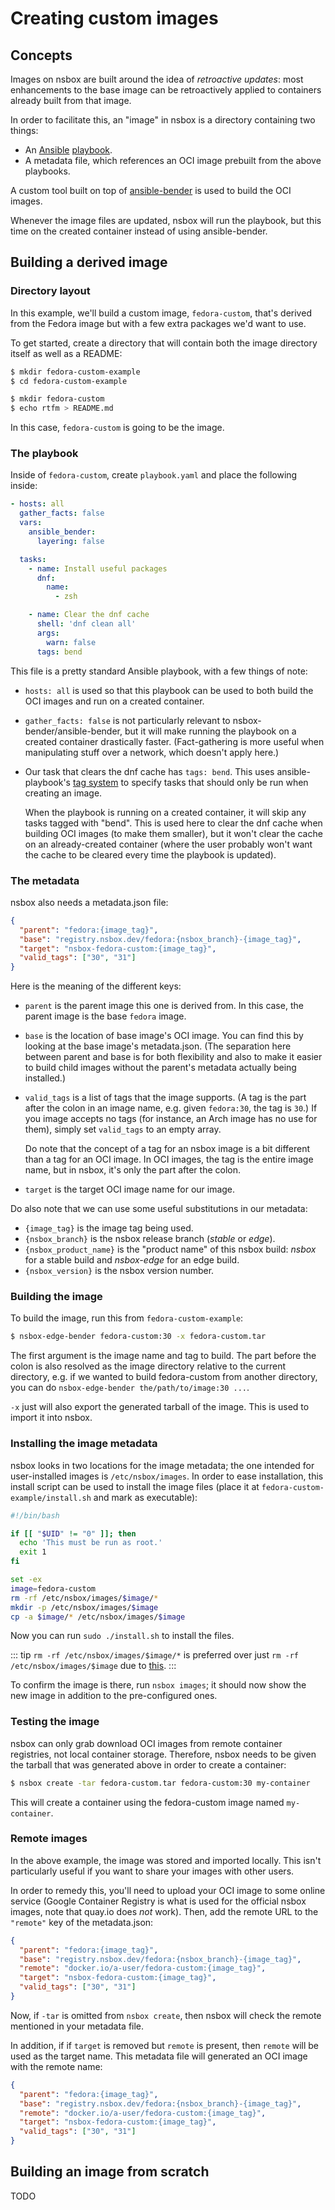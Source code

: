 # Creating custom images

## Concepts

Images on nsbox are built around the idea of *retroactive updates*: most enhancements to the
base image can be retroactively applied to containers already built from that image.

In order to facilitate this, an "image" in nsbox is a directory containing two things:

- An [Ansible](https://www.ansible.com/)
  [playbook](https://docs.ansible.com/ansible/latest/user_guide/playbooks.html).
- A metadata file, which references an OCI image prebuilt from the above playbooks.

A custom tool built on top of
[ansible-bender](https://github.com/ansible-community/ansible-bender) is used to build the OCI
images.

Whenever the image files are updated, nsbox will run the playbook, but this time on the created
container instead of using ansible-bender.

## Building a derived image

### Directory layout

In this example, we'll build a custom image, `fedora-custom`, that's derived from the Fedora
image but with a few extra packages we'd want to use.

To get started, create a directory that will contain both the image directory itself as well
as a README:

```bash
$ mkdir fedora-custom-example
$ cd fedora-custom-example

$ mkdir fedora-custom
$ echo rtfm > README.md
```

In this case, `fedora-custom` is going to be the image.

### The playbook

Inside of `fedora-custom`, create `playbook.yaml` and place the following inside:

```yaml
- hosts: all
  gather_facts: false
  vars:
    ansible_bender:
      layering: false

  tasks:
    - name: Install useful packages
      dnf:
        name:
          - zsh

    - name: Clear the dnf cache
      shell: 'dnf clean all'
      args:
        warn: false
      tags: bend
```

This file is a pretty standard Ansible playbook, with a few things of note:

- `hosts: all` is used so that this playbook can be used to both build the OCI images and
  run on a created container.
- `gather_facts: false` is not particularly relevant to nsbox-bender/ansible-bender, but it will
  make running the playbook on a created container drastically faster. (Fact-gathering is more
  useful when manipulating stuff over a network, which doesn't apply here.)
- Our task that clears the dnf cache has `tags: bend`. This uses ansible-playbook's
  [tag system](https://docs.ansible.com/ansible/latest/user_guide/playbooks_tags.html) to
  specify tasks that should only be run when creating an image.

  When the playbook is running on a created container, it will skip any tasks tagged with "bend".
  This is used here to clear the dnf cache when building OCI images (to make them smaller), but
  it won't clear the cache on an already-created container (where the user probably won't want
  the cache to be cleared every time the playbook is updated).

### The metadata

nsbox also needs a metadata.json file:

```json
{
  "parent": "fedora:{image_tag}",
  "base": "registry.nsbox.dev/fedora:{nsbox_branch}-{image_tag}",
  "target": "nsbox-fedora-custom:{image_tag}",
  "valid_tags": ["30", "31"]
}
```

Here is the meaning of the different keys:

- `parent` is the parent image this one is derived from. In this case, the parent image is
  the base `fedora` image.
- `base` is the location of base image's OCI image. You can find this by looking at the base
  image's metadata.json. (The separation here between parent and base is for both flexibility
  and also to make it easier to build child images without the parent's metadata actually
  being installed.)
- `valid_tags` is a list of tags that the image supports. (A tag is the part after the colon in
  an image name, e.g. given `fedora:30`, the tag is `30`.) If you image accepts no tags (for
  instance, an Arch image has no use for them), simply set `valid_tags` to an empty array.

  Do note that the concept of a tag for an nsbox image is a bit different than a tag for an OCI
  image. In OCI images, the tag is the entire image name, but in nsbox, it's only the part after
  the colon.
- `target` is the target OCI image name for our image.

Do also note that we can use some useful substitutions in our metadata:

- `{image_tag}` is the image tag being used.
- `{nsbox_branch}` is the nsbox release branch (*stable* or *edge*).
- `{nsbox_product_name}` is the "product name" of this nsbox build: *nsbox* for a stable build
  and *nsbox-edge* for an edge build.
- `{nsbox_version}` is the nsbox version number.

### Building the image

To build the image, run this from `fedora-custom-example`:

```bash
$ nsbox-edge-bender fedora-custom:30 -x fedora-custom.tar
```

The first argument is the image name and tag to build. The part before the colon is also
resolved as the image directory relative to the current directory, e.g. if we wanted to build
fedora-custom from another directory, you can do `nsbox-edge-bender the/path/to/image:30 ...`.

`-x` just will also export the generated tarball of the image. This is used to import it into
nsbox.

### Installing the image metadata

nsbox looks in two locations for the image metadata; the one intended for user-installed images
is `/etc/nsbox/images`. In order to ease installation, this install script can be used to
install the image files (place it at `fedora-custom-example/install.sh` and mark as executable):

```bash
#!/bin/bash

if [[ "$UID" != "0" ]]; then
  echo 'This must be run as root.'
  exit 1
fi

set -ex
image=fedora-custom
rm -rf /etc/nsbox/images/$image/*
mkdir -p /etc/nsbox/images/$image
cp -a $image/* /etc/nsbox/images/$image
```

Now you can run `sudo ./install.sh` to install the files.

::: tip
`rm -rf /etc/nsbox/images/$image/*` is preferred over just `rm -rf /etc/nsbox/images/$image` due
to [this](faq.md#why-do-i-get-the-playbook-could-not-be-found-when-i-update-my-images).
:::

To confirm the image is there, run `nsbox images`; it should now show the new image in addition
to the pre-configured ones.

### Testing the image

nsbox can only grab download OCI images from remote container registries, not local container
storage. Therefore, nsbox needs to be given the tarball that was generated above in order to
create a container:

```bash
$ nsbox create -tar fedora-custom.tar fedora-custom:30 my-container
```

This will create a container using the fedora-custom image named `my-container`.

### Remote images

In the above example, the image was stored and imported locally. This isn't particularly useful
if you want to share your images with other users.

In order to remedy this, you'll need to upload your OCI image to some online service (Google
Container Registry is what is used for the official nsbox images, note that quay.io does *not*
work). Then, add the remote URL to the `"remote"` key of the metadata.json:

```json
{
  "parent": "fedora:{image_tag}",
  "base": "registry.nsbox.dev/fedora:{nsbox_branch}-{image_tag}",
  "remote": "docker.io/a-user/fedora-custom:{image_tag}",
  "target": "nsbox-fedora-custom:{image_tag}",
  "valid_tags": ["30", "31"]
}
```

Now, if `-tar` is omitted from `nsbox create`, then nsbox will check the remote mentioned in
your metadata file.

In addition, if if `target` is removed but `remote` is present, then `remote` will be used as the
target name. This metadata file will generated an OCI image with the remote name:

```json
{
  "parent": "fedora:{image_tag}",
  "base": "registry.nsbox.dev/fedora:{nsbox_branch}-{image_tag}",
  "remote": "docker.io/a-user/fedora-custom:{image_tag}",
  "target": "nsbox-fedora-custom:{image_tag}",
  "valid_tags": ["30", "31"]
}
```

## Building an image from scratch

TODO
